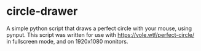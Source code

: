 # circle-drawer
A simple python script that draws a perfect circle with your mouse, using pynput. This script was written for use with https://vole.wtf/perfect-circle/ in fullscreen mode, and on 1920x1080 monitors.
